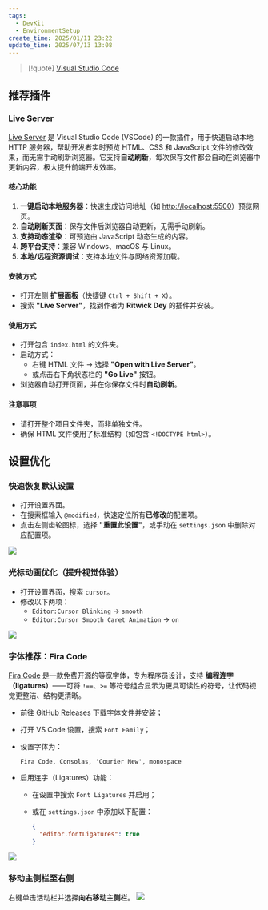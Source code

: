 ```yaml
---
tags:
  - DevKit
  - EnvironmentSetup
create_time: 2025/01/11 23:22
update_time: 2025/07/13 13:08
---
```


> [!quote]
> [Visual Studio Code](https://code.visualstudio.com/)

## 推荐插件

### Live Server

[Live Server](https://marketplace.visualstudio.com/items?itemName=ritwickdey.LiveServer) 是 Visual Studio Code (VSCode) 的一款插件，用于快速启动本地 HTTP 服务器，帮助开发者实时预览 HTML、CSS 和 JavaScript 文件的修改效果，而无需手动刷新浏览器。它支持**自动刷新**，每次保存文件都会自动在浏览器中更新内容，极大提升前端开发效率。

#### 核心功能

1. **一键启动本地服务器**：快速生成访问地址（如 [http://localhost:5500](http://localhost:5500)）预览网页。
2. **自动刷新页面**：保存文件后浏览器自动更新，无需手动刷新。
3. **支持动态渲染**：可预览由 JavaScript 动态生成的内容。
4. **跨平台支持**：兼容 Windows、macOS 与 Linux。
5. **本地/远程资源调试**：支持本地文件与网络资源加载。

#### 安装方式

- 打开左侧 **扩展面板**（快捷键 `Ctrl + Shift + X`）。
- 搜索 **"Live Server"**，找到作者为 **Ritwick Dey** 的插件并安装。

#### 使用方式

- 打开包含 `index.html` 的文件夹。
- 启动方式：
    - 右键 HTML 文件 → 选择 **"Open with Live Server"**。
    - 或点击右下角状态栏的 **"Go Live"** 按钮。
- 浏览器自动打开页面，并在你保存文件时**自动刷新**。

#### 注意事项

- 请打开整个项目文件夹，而非单独文件。
- 确保 HTML 文件使用了标准结构（如包含 `<!DOCTYPE html>`）。

## 设置优化

### 快速恢复默认设置

- 打开设置界面。
- 在搜索框输入 `@modified`，快速定位所有**已修改**的配置项。
- 点击左侧齿轮图标，选择 **"重置此设置"**，或手动在 `settings.json` 中删除对应配置项。

![](https://img.xiaorang.fun/202505031231421.png)

### 光标动画优化（提升视觉体验）

- 打开设置界面，搜索 `cursor`。
- 修改以下两项：
    - `Editor:Cursor Blinking` → `smooth`
    - `Editor:Cursor Smooth Caret Animation` → `on`

![](https://img.xiaorang.fun/202505031236880.png)

### 字体推荐：Fira Code

[Fira Code](https://github.com/tonsky/FiraCode) 是一款免费开源的等宽字体，专为程序员设计，支持 **编程连字（ligatures）**——可将 `!==`、`>=` 等符号组合显示为更具可读性的符号，让代码视觉更整洁、结构更清晰。

- 前往 [GitHub Releases](https://github.com/tonsky/FiraCode/releases) 下载字体文件并安装；
- 打开 VS Code 设置，搜索 `Font Family`；
- 设置字体为：

	```text
	Fira Code, Consolas, 'Courier New', monospace
	```

- 启用连字（Ligatures）功能：
	- 在设置中搜索 `Font Ligatures` 并启用；
	- 或在 `settings.json` 中添加以下配置：

		```json
		{
		  "editor.fontLigatures": true
		}
		```

![](https://img.xiaorang.fun/202505031240442.png)

### 移动主侧栏至右侧

右键单击活动栏并选择**向右移动主侧栏**。
![](https://img.xiaorang.fun/202505041835560.png)
